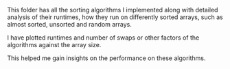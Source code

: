 This folder has all the sorting algorithms I implemented along with detailed analysis of their runtimes, how they run on differently sorted arrays, such as almost sorted, unsorted and random arrays. 

I have plotted runtimes and number of swaps or other factors of the algorithms against the array size. 

This helped me gain insights on the performance on these algorithms. 
